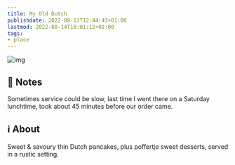 ```yaml
---
title: My Old Dutch
publishdate: 2022-08-13T12:44:43+01:00
lastmod: 2022-08-14T18:01:12+01:00
tags: 
- place
---
```










![img](https://myolddutch.com/wp-content/uploads/2022/01/MOD_WebHero_NewHolborn-Desktop2.jpg)



## 📝 Notes



Sometimes service could be slow, last time I went there on a Saturday lunchtime, took about 45 minutes before our order came.





## ℹ️ About



Sweet & savoury thin Dutch pancakes, plus poffertje sweet desserts, served in a rustic setting.



